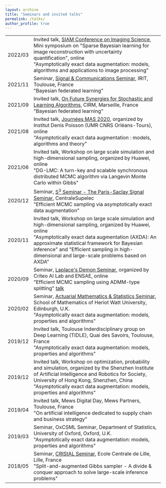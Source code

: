 ```yaml
---
layout: archive
title: "Seminars and invited talks"
permalink: /talks/
author_profile: true
---
```


<table width="100%">
    <tr>
        <td>2022/03</td>
        <td>
            Invited talk, <a href="https://www.siam.org/conferences/cm/conference/is22"> SIAM Conference on Imaging Science</a>, Mini symposium on "Sparse Bayesian learning for image reconstruction with uncertainty quantification", online<br/>
            <span>
            "Asymptotically exact data augmentation: models, algorithms and applications to image processing"
            </span>
        </td>
    </tr>
    <tr>
        <td>2021/11</td>
        <td>
            Seminar, <a href="http://sc.enseeiht.fr/agenda.html"> Signal & Communications Seminar</a>, IRIT, Toulouse, France<br/>
            <span>
            "Bayesian federated learning"
            </span>
        </td>
    </tr>
    <tr>
        <td>2021/09</td>
        <td>
            Invited talk, <a href="https://conferences.cirm-math.fr/2389.html"> On Future Synergies for Stochastic and Learning Algorithms</a>, CIRM, Marseille, France<br/>
            <span>
            "Bayesian federated learning"
            </span>
        </td>
    </tr>
    <tr>
        <td>2021/08</td>
        <td>
            Invited talk, <a href="https://mas2020.sciencesconf.org/"> Journées MAS 2020</a>, organized by Institut Denis Poisson (UMR CNRS Orléans-Tours), online<br/>
            <span>
            "Asymptotically exact data augmentation : models, algorithms and theory"
            </span>
        </td>
    </tr>
    <tr>
        <td>2021/06</td>
        <td>
            Invited talk, Workshop on large scale simulation and high-dimensional sampling, organized by Huawei, online<br/>
            <span>
            "DG-LMC: A turn-key and scalable synchronous distributed MCMC algorithm via Langevin Monte Carlo within Gibbs"
            </span>
        </td>
    </tr>
    <tr>
        <td>2020/12</td>
        <td>
            Seminar, <a href="https://s3-seminar.github.io/">S<sup>3</sup> Seminar - The Paris-Saclay Signal Seminar</a>, CentraleSupelec<br/>
            <span>
            "Efficient MCMC sampling via asymptotically exact data augmentation"
            </span>
        </td>
    </tr>
    <tr>
        <td>2020/11</td>
        <td>
            Invited talk, Workshop on large scale simulation and high-dimensional sampling, organized by Huawei, online<br/>
            <span>
            "Asymptotically exact data augmentation (AXDA): An approximate statistical framework for Bayesian inference" and "Efficient sampling in high-dimensional and large-scale problems based on AXDA"
            </span>
        </td>
    </tr>
	<tr>
    	<td>2020/09</td>
    	<td>
    		Seminar, <a href="https://ailab.criteo.com/laplaces-demon-bayesian-machine-learning-at-scale/">Laplace's Demon Seminar</a>, organized by Criteo AI Lab and ENSAE, online<br/>
	    	<span>
	    	"Efficient MCMC sampling using ADMM-type splitting" <a href="https://www.youtube.com/watch?v=O8LNn_5CokQ&feature=youtu.be"><i class="fas fa-fw fa-video"></i> talk</a>
	    	</span>
    	</td>
    </tr>
    <tr>
    	<td>2020/02</td>
    	<td>
    		Seminar, <a href="http://www.macs.hw.ac.uk/school_seminars/seminar_AMS.php">Actuarial Mathematics & Statistics Seminar</a>, School of Mathematics of Heriot Watt University, Edinburgh, U.K.<br/>
	    	<span>
	    	"Asymptotically exact data augmentation: models, properties and algorithms"
	    	</span>
    	</td>
    </tr>
    <tr>
    	<td>2019/12</td>
    	<td>
    		Invited talk, Toulouse Inderdisciplinary group on Deep Learning (TIDLE), Quai des Savoirs, Toulouse, France<br/>
	    	<span>
	    	"Asymptotically exact data augmentation: models, properties and algorithms"
	    	</span>
    	</td>
    </tr>
    <tr>
    	<td>2019/12</td>
    	<td>
    		Invited talk, Workshop on optimization, probability and simulation, organized by the Shenzhen Institute of Artificial Intelligence and Robotics for Society, University of Hong Kong, Shenzhen, China<br/>
	    	<span>
	    	"Asymptotically exact data augmentation: models, properties and algorithms"
	    	</span>
    	</td>
    </tr>
    <tr>
    	<td>2019/04</td>
    	<td>
    		Invited talk, Mews Digital Day, Mews Partners, Toulouse, France<br/>
	    	<span>
	    	"On artificial intelligence dedicated to supply chain and business strategy"
	    	</span>
    	</td>
    </tr>	
    <tr>
    	<td>2019/03</td>
    	<td>
    		Seminar, OxCSML Seminar, Department of Statistics, University of Oxford, Oxford, U.K.<br/>
	    	<span>
	    	"Asymptotically exact data augmentation: models, properties and algorithms"
	    	</span>
    	</td>
    </tr>
    <tr>
    	<td>2018/05</td>
    	<td>
    		Seminar, <a href="http://seminaire.univ-lille1.fr/node/308">CRIStAL Seminar</a>, Ecole Centrale de Lille, Lille, France<br/>
	    	<span>
	    	"Split-and-augmented Gibbs sampler - A divide & conquer approach to solve large-scale inference problems"
	    	</span>
    	</td>
    </tr>	
</table>
